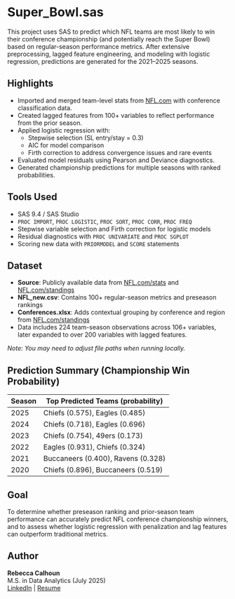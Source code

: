 # Super_Bowl.sas

This project uses SAS to predict which NFL teams are most likely to win their conference championship (and potentially reach the Super Bowl) based on regular-season performance metrics. After extensive preprocessing, lagged feature engineering, and modeling with logistic regression, predictions are generated for the 2021–2025 seasons.

## Highlights

- Imported and merged team-level stats from [NFL.com](https://www.nfl.com/stats/team-stats) with conference classification data.
- Created lagged features from 100+ variables to reflect performance from the prior season.
- Applied logistic regression with:
  - Stepwise selection (SL entry/stay = 0.3)
  - AIC for model comparison
  - Firth correction to address convergence issues and rare events
- Evaluated model residuals using Pearson and Deviance diagnostics.
- Generated championship predictions for multiple seasons with ranked probabilities.

## Tools Used

- SAS 9.4 / SAS Studio
- `PROC IMPORT`, `PROC LOGISTIC`, `PROC SORT`, `PROC CORR`, `PROC FREQ`
- Stepwise variable selection and Firth correction for logistic models
- Residual diagnostics with `PROC UNIVARIATE` and `PROC SGPLOT`
- Scoring new data with `PRIORMODEL` and `SCORE` statements

## Dataset

- **Source**: Publicly available data from [NFL.com/stats](https://www.nfl.com/stats/team-stats/) and [NFL.com/standings](https://www.nfl.com/standings/)
- **NFL_new.csv**: Contains 100+ regular-season metrics and preseason rankings
- **Conferences.xlsx**: Adds contextual grouping by conference and region from [NFL.com/standings](https://www.nfl.com/standings/)
- Data includes 224 team-season observations across 106+ variables, later expanded to over 200 variables with lagged features.

*Note: You may need to adjust file paths when running locally.*

## Prediction Summary (Championship Win Probability)

|   Season | Top Predicted Teams  (probability) |
|----------|--------------------------------|
|     2025 | Chiefs (0.575), Eagles (0.485) |
|     2024 | Chiefs (0.718), Eagles (0.696) |
|     2023 | Chiefs (0.754), 49ers (0.173)  |
|     2022 | Eagles (0.931), Chiefs (0.324) |
|     2021 | Buccaneers (0.400), Ravens (0.328) |
|     2020 | Chiefs (0.896), Buccaneers (0.519) |



## Goal

To determine whether preseason ranking and prior-season team performance can accurately predict NFL conference championship winners, and to assess whether logistic regression with penalization and lag features can outperform traditional metrics.

## Author

**Rebecca Calhoun**  
M.S. in Data Analytics (July 2025)  
[LinkedIn](https://www.linkedin.com/in/rebecca-calhoun9/) | [Resume](https://yourportfolio.com)
